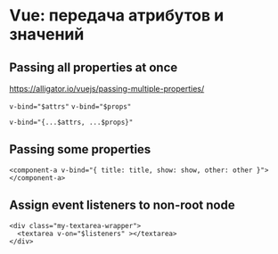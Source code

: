 # Vue: передача атрибутов и значений

## Passing all properties at once
  https://alligator.io/vuejs/passing-multiple-properties/

`v-bind="$attrs"`
`v-bind="$props"`

`v-bind="{...$attrs, ...$props}"`

## Passing some properties

`<component-a v-bind="{ title: title, show: show, other: other }"></component-a>`

## Assign event listeners to non-root node

```vue
<div class="my-textarea-wrapper">
  <textarea v-on="$listeners" ></textarea>
</div>
```
